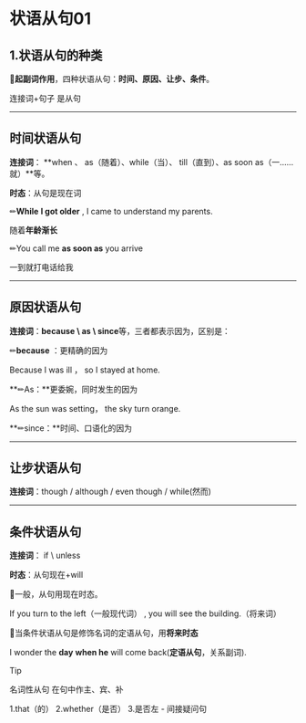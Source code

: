 # 状语从句01

## 1.状语从句的种类

📌**起副词作用**，四种状语从句：**时间、原因、让步、条件**。

连接词+句子 是从句

------



## 时间状语从句

**连接词**： **when 、 as（随着）、while（当）、 till（直到）、as soon as（一……就）**等。

**时态**：从句是现在词



✏**While** **I got older** , I came to understand my parents.

随着**年龄渐长**



✏You call me **as soon as** you arrive

一到就打电话给我

------



## 原因状语从句

**连接词**：**because \ as \ since**等，三者都表示因为，区别是：

✏**because** ：更精确的因为

Because I was ill ， so I stayed at home.



**✏As：**更委婉，同时发生的因为

As the sun was setting， the sky turn orange.



**✏since：**时间、口语化的因为

------



## 让步状语从句

**连接词**：though / although / even though / while(然而) 



------



## 条件状语从句

**连接词**： if \ unless  

**时态**：从句现在+will

📌一般，从句用现在时态。

 If you turn to the left（一般现代词） , you will see the building.（将来词） 



📌当条件状语从句是修饰名词的定语从句，用**将来时态**

I wonder the **day** **when he** will come back(**定语从句**，关系副词).

> [!TIP]
>
> 名词性从句 在句中作主、宾、补
>
> 1.that（的） 2.whether（是否） 3.是否左 - 间接疑问句

